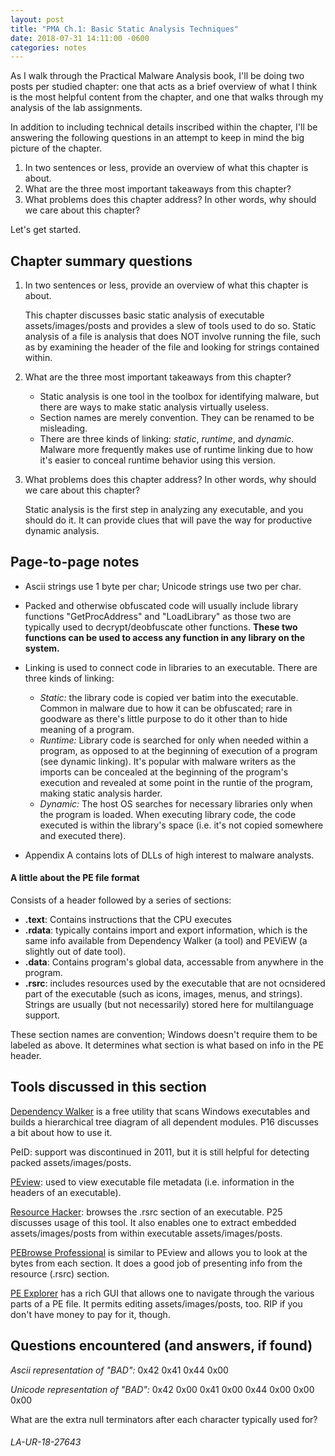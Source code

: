 ```yaml
---
layout: post
title: "PMA Ch.1: Basic Static Analysis Techniques"
date: 2018-07-31 14:11:00 -0600
categories: notes
---
```


As I walk through the Practical Malware Analysis book, I'll be doing two posts per studied chapter: one that acts as a brief overview of what I think is the most helpful content from the chapter, and one that walks through my analysis of the lab assignments.

In addition to including technical details inscribed within the chapter, I'll be answering the following questions in an attempt to keep in mind the big picture of the chapter. 

1. In two sentences or less, provide an overview of what this chapter is about.
2. What are the three most important takeaways from this chapter?
3. What problems does this chapter address? In other words, why should we care about this chapter?


Let's get started. 


## Chapter summary questions
1. In two sentences or less, provide an overview of what this chapter is about.
	
	This chapter discusses basic static analysis of executable assets/images/posts and provides a slew of tools used to do so. Static analysis of a file is analysis that does NOT involve running the file, such as by examining the header of the file and looking for strings contained within. 


2. What are the three most important takeaways from this chapter?

	* Static analysis is one tool in the toolbox for identifying malware, but there are ways to make static analysis virtually useless. 
	* Section names are merely convention. They can be renamed to be misleading.
	* There are three kinds of linking: *static*, *runtime*, and *dynamic*. Malware more frequently makes use of runtime linking due to how it's easier to conceal runtime behavior using this version. 


3. What problems does this chapter address? In other words, why should we care about this chapter?

	Static analysis is the first step in analyzing any executable, and you should do it. It can provide clues that will pave the way for productive dynamic analysis.





## Page-to-page notes
* Ascii strings use 1 byte per char; Unicode strings use two per char. 
* Packed and otherwise obfuscated code will usually include library functions "GetProcAddress" and "LoadLibrary" as those two are typically used to decrypt/deobfuscate other functions. **These two functions can be used to access any function in any library on the system.**

* Linking is used to connect code in libraries to an executable. There are three kinds of linking:
  * _Static:_ the library code is copied ver batim into the executable. Common in malware due to how it can be obfuscated; rare in goodware as there's little purpose to do it other than to hide meaning of a program.
  * _Runtime:_ Library code is searched for only when needed within a program, as opposed to at the beginning of execution of a program (see dynamic linking). It's popular with malware writers as the imports can be concealed at the beginning of the program's execution and revealed at some point in the runtie of the program, making static analysis harder. 
  * _Dynamic:_ The host OS searches for necessary libraries only when the program is loaded. When executing library code, the code executed is within the library's space (i.e. it's not copied somewhere and executed there). 

* Appendix A contains lots of DLLs of high interest to malware analysts. 

#### A little about the PE file format

Consists of a header followed by a series of sections:
* **.text**: Contains instructions that the CPU executes
* **.rdata**: typically contains import and export information, which is the same info available from Dependency Walker (a tool) and PEViEW (a slightly out of date tool). 
* **.data**: Contains program's global data, accessable from anywhere in the program. 
* **.rsrc**: includes resources used by the executable that are not ocnsidered part of the executable (such as icons, images, menus, and strings). Strings are usually (but not necessarily) stored here for multilanguage support.

These section names are convention; Windows doesn't require them to be labeled as above. It determines what section is what based on info in the PE header. 



## Tools discussed in this section
[Dependency Walker](http://dependencywalker.com/) is a free utility that scans Windows executables and builds a hierarchical tree diagram of all dependent modules. 
P16 discusses a bit about how to use it.

PeID: support was discontinued in 2011, but it is still helpful for detecting packed assets/images/posts.

[PEview](http://wjradburn.com/software/): used to view executable file metadata (i.e. information in the headers of an executable).

[Resource Hacker](http://angusj.com/): browses the .rsrc section of an executable. P25 discusses usage of this tool. It also enables one to extract embedded assets/images/posts from within executable assets/images/posts. 

[PEBrowse Professional](http://www.smidgeonsoft.prohosting.com/pebrowse-pro-file-viewer.html) is similar to PEview and allows you to look at the bytes from each section. It does a good job of presenting info from the resource (.rsrc) section.

[PE Explorer](http://heaventools.com/) has a rich GUI that allows one to navigate through the various parts of a PE file. It permits editing assets/images/posts, too. RIP if you don't have money to pay for it, though. 



## Questions encountered (and answers, if found)

_Ascii  representation of "BAD":_
0x42 0x41 0x44 0x00

_Unicode representation of "BAD":_
0x42 0x00 0x41 0x00 0x44 0x00 0x00 0x00

What are the extra null terminators after each character typically used for?


###### LA-UR-18-27643

